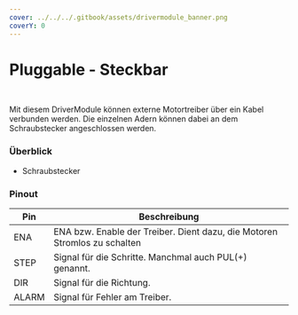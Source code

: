 ```yaml
---
cover: ../../../.gitbook/assets/drivermodule_banner.png
coverY: 0
---
```


# Pluggable - Steckbar

<div>

<figure><img src="../../../.gitbook/assets/driver pluggable-2-1200px.jpg" alt=""><figcaption></figcaption></figure>

 

<figure><img src="../../../.gitbook/assets/driver pluggable-4-1200px.jpg" alt=""><figcaption></figcaption></figure>

</div>

Mit diesem DriverModule können externe Motortreiber über ein Kabel verbunden werden. Die einzelnen Adern können dabei an dem Schraubstecker angeschlossen werden.

### Überblick

* Schraubstecker

### Pinout

| Pin   | Beschreibung                                                              |
| ----- | ------------------------------------------------------------------------- |
| ENA   | ENA bzw. Enable der Treiber. Dient dazu, die Motoren Stromlos zu schalten |
| STEP  | Signal für die Schritte. Manchmal auch PUL(+) genannt.                    |
| DIR   | Signal für die Richtung.                                                  |
| ALARM | Signal für Fehler am Treiber.                                             |
